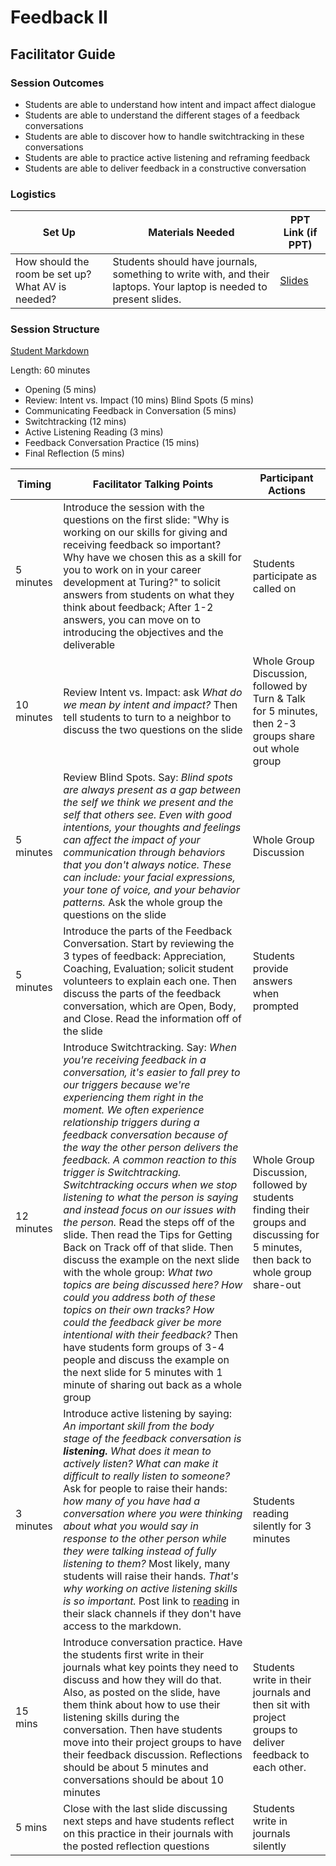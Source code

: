 # Feedback II
## Facilitator Guide

### Session Outcomes

* Students are able to understand how intent and impact affect dialogue
* Students are able to understand the different stages of a feedback conversations
* Students are able to discover how to handle switchtracking in these conversations
* Students are able to practice active listening and reframing feedback
* Students are able to deliver feedback in a constructive conversation

### Logistics

| Set Up | Materials Needed | PPT Link (if PPT)|
| ------ | ---------------- | ---------------- |
| How should the room be set up? What AV is needed? | Students should have journals, something to write with, and their laptops. Your laptop is needed to present slides. | [Slides](https://docs.google.com/presentation/d/1iLKN-7mCeQCaYulVT_LOsC4ctKjVgG63fNBRijtf33E/edit?usp=sharing) |

### Session Structure

[Student Markdown](https://github.com/turingschool/career-development-curriculum/blob/master/module_two/feedback_ii.md)

Length: 60 minutes
 
* Opening (5 mins)
* Review: 
    Intent vs. Impact (10 mins)
    Blind Spots (5 mins)
* Communicating Feedback in Conversation (5 mins)
* Switchtracking (12 mins)
* Active Listening Reading (3 mins)
* Feedback Conversation Practice (15 mins)
* Final Reflection (5 mins)


| Timing        | Facilitator Talking Points        | Participant Actions  |
| ------------- | ----------- | ------------------------|
| 5 minutes | Introduce the session with the questions on the first slide: "Why is working on our skills for giving and receiving feedback so important? Why have we chosen this as a skill for you to work on in your career development at Turing?" to solicit answers from students on what they think about feedback; After 1-2 answers, you can move on to introducing the objectives and the deliverable | Students participate as called on|
| 10 minutes | Review Intent vs. Impact: ask *What do we mean by *intent* and *impact*?* Then tell students to turn to a neighbor to discuss the two questions on the slide |  Whole Group Discussion, followed by Turn & Talk for 5 minutes, then 2-3 groups share out whole group |
| 5 minutes | Review Blind Spots. Say: *Blind spots are always present as a gap between the self we think we present and the self that others see. Even with good intentions, your thoughts and feelings can affect the impact of your communication through behaviors that you don't always notice. These can include: your facial expressions, your tone of voice, and your behavior patterns.* Ask the whole group the questions on the slide | Whole Group Discussion|
| 5 minutes | Introduce the parts of the Feedback Conversation. Start by reviewing the 3 types of feedback: Appreciation, Coaching, Evaluation; solicit student volunteers to explain each one. Then discuss the parts of the feedback conversation, which are Open, Body, and Close. Read the information off of the slide | Students provide answers when prompted |
| 12 minutes | Introduce Switchtracking. Say: *When you're receiving feedback in a conversation, it's easier to fall prey to our triggers because we're experiencing them right in the moment. We often experience relationship triggers during a feedback conversation because of the way the other person delivers the feedback. A common reaction to this trigger is Switchtracking. Switchtracking occurs when we stop listening to what the person is saying and instead focus on our issues with the person.* Read the steps off of the slide. Then read the Tips for Getting Back on Track off of that slide. Then discuss the example on the next slide with the whole group: *What two topics are being discussed here? How could you address both of these topics on their own tracks? How could the feedback giver be more intentional with their feedback?* Then have students form groups of 3-4 people and discuss the example on the next slide for 5 minutes with 1 minute of sharing out back as a whole group | Whole Group Discussion, followed by students finding their groups and discussing for 5 minutes, then back to whole group share-out |
| 3 minutes | Introduce active listening by saying: *An important skill from the body stage of the feedback conversation is **listening.** What does it mean to actively listen? What can make it difficult to really listen to someone?* Ask for people to raise their hands: *how many of you have had a conversation where you were thinking about what you would say in response to the other person while they were talking instead of fully listening to them?* Most likely, many students will raise their hands. *That's why working on active listening skills is so important.* Post link to [reading](https://www.fastcompany.com/3036026/5-ways-to-improve-your-listening-skills) in their slack channels if they don't have access to the markdown. |  Students reading silently for 3 minutes |
| 15 mins | Introduce conversation practice. Have the students first write in their journals what key points they need to discuss and how they will do that. Also, as posted on the slide, have them think about how to use their listening skills during the conversation. Then have students move into their project groups to have their feedback discussion. Reflections should be about 5 minutes and conversations should be about 10 minutes | Students write in their journals and then sit with project groups to deliver feedback to each other. |
| 5 mins | Close with the last slide discussing next steps and have students reflect on this practice in their journals with the posted reflection questions | Students write in journals silently |

  
 
